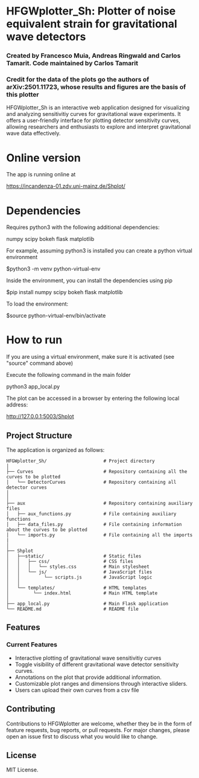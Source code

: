 # HFGWplotter_Sh: Plotter of noise equivalent strain for gravitational wave detectors

### Created by Francesco Muia, Andreas Ringwald and Carlos Tamarit. Code maintained by Carlos Tamarit

### Credit for the data of the plots go the authors of arXiv:2501.11723, whose results and figures are the basis of this plotter

HFGWplotter_Sh is an interactive web application designed for visualizing and analyzing sensitivitiy curves for gravitational wave experiments. It offers a user-friendly interface for plotting  detector sensitivity curves, allowing researchers and enthusiasts to explore and interpret gravitational wave data effectively.

# Online version

The app is running online at 

https://incandenza-01.zdv.uni-mainz.de/Shplot/

# Dependencies

Requires python3 with the following additional dependencies:

numpy
scipy
bokeh
flask
matplotlib

For example, assuming python3 is installed you can create a python virtual environment

$python3 -m venv python-virtual-env

Inside the environment, you can install the dependencies using pip

$pip install numpy scipy bokeh flask matplotlib

To load the environment:

$source python-virtual-env/bin/activate


# How to run

If you are using a virtual environment, make sure it is activated (see "source" command above)

Execute the following command in the main folder

python3 app_local.py 

The plot can be accessed in a browser by entering the following local address:


http://127.0.0.1:5003/Shplot




## Project Structure

The application is organized as follows:

```
HFGWplotter_Sh/                     # Project directory
│
├── Curves                          # Repository containing all the curves to be plotted
│   └── DetectorCurves              # Repository containing all detector curves
│ 
│
├── aux                             # Repository containing auxiliary files
│   ├── aux_functions.py            # File containing auxiliary functions
│   ├── data_files.py               # File containing information about the curves to be plotted
│   └── imports.py                  # File containing all the imports
|
│   
├── Shplot 
│   ├──static/                      # Static files
│   │   ├── css/                    # CSS files
│   │   │   └── styles.css          # Main stylesheet
│   │   └── js/                     # JavaScript files
│   │         └── scripts.js        # JavaScript logic
│   │ 
│   └── templates/                  # HTML templates
│         └── index.html            # Main HTML template
│
├── app_local.py                    # Main Flask application
└── README.md                       # README file
```

## Features

### Current Features

- Interactive plotting of gravitational wave sensitivitiy curves
- Toggle visibility of different gravitational wave detector sensitivity curves.
- Annotations on the plot that provide additional information.
- Customizable plot ranges and dimensions through interactive sliders.
- Users can upload their own curves from a csv file


## Contributing

Contributions to HFGWplotter are welcome, whether they be in the form of feature requests, bug reports, or pull requests. For major changes, please open an issue first to discuss what you would like to change.

## License
MIT License. 

